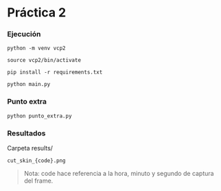 # Práctica 2
### Ejecución

```
python -m venv vcp2

source vcp2/bin/activate

pip install -r requirements.txt
```

```
python main.py
```

### Punto extra

```
python punto_extra.py
```

### Resultados
Carpeta results/

```
cut_skin_{code}.png
```

> Nota: code hace referencia a la hora, minuto y segundo de captura del frame.